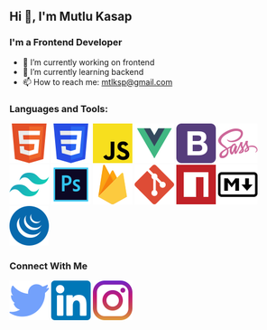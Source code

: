## Hi 👋, I'm Mutlu Kasap
### I'm a Frontend Developer
* 🔭 I’m currently working on frontend
* 🌱 I’m currently learning backend
* 📫 How to reach me: mtlksp@gmail.com
### Languages and Tools:
![HTML5](https://raw.githubusercontent.com/mutluksap/mutluksap/f83040fa85d169e9e35eda2f7ee2bff872170662/icons/html5.svg) 
![CSS3](https://raw.githubusercontent.com/mutluksap/mutluksap/bb519ed3482121351e1f4e869a6c0fe323f15b24/icons/css3.svg) 
![JavaScript](https://raw.githubusercontent.com/mutluksap/mutluksap/5ffef42f7aae54522ab34195bc8fcd053f336522/icons/javascript.svg)
![VUE](https://raw.githubusercontent.com/mutluksap/mutluksap/5ffef42f7aae54522ab34195bc8fcd053f336522/icons/vue.svg)
![Bootstrap](https://raw.githubusercontent.com/mutluksap/mutluksap/5ffef42f7aae54522ab34195bc8fcd053f336522/icons/bootstrap.svg)
![SASS](https://raw.githubusercontent.com/mutluksap/mutluksap/5ffef42f7aae54522ab34195bc8fcd053f336522/icons/sass.svg)
![TailwindCss](https://raw.githubusercontent.com/mutluksap/mutluksap/5ffef42f7aae54522ab34195bc8fcd053f336522/icons/tailwindcss.svg)
![Photoshop CS6](https://raw.githubusercontent.com/mutluksap/mutluksap/5ffef42f7aae54522ab34195bc8fcd053f336522/icons/photoshop.svg)
![Firebase](https://raw.githubusercontent.com/mutluksap/mutluksap/5ffef42f7aae54522ab34195bc8fcd053f336522/icons/firebase.svg)
![Git](https://raw.githubusercontent.com/mutluksap/mutluksap/5ffef42f7aae54522ab34195bc8fcd053f336522/icons/git.svg)
![npm](https://raw.githubusercontent.com/mutluksap/mutluksap/5ffef42f7aae54522ab34195bc8fcd053f336522/icons/npm.svg)
![Markdown](https://raw.githubusercontent.com/mutluksap/mutluksap/720bf59a83326344d1c13d0d14627d95c5262b7d/icons/markdown.svg)
![JQuery](https://raw.githubusercontent.com/mutluksap/mutluksap/720bf59a83326344d1c13d0d14627d95c5262b7d/icons/jquery.svg)

### Connect With Me
![Twitter](https://raw.githubusercontent.com/mutluksap/mutluksap/c689ab54d6bbf3333387cfac81c6b4e68c64318f/icons/twitter.svg)
![Linkedin](https://raw.githubusercontent.com/mutluksap/mutluksap/c689ab54d6bbf3333387cfac81c6b4e68c64318f/icons/linkedin.svg)
![Instagram](https://raw.githubusercontent.com/mutluksap/mutluksap/c689ab54d6bbf3333387cfac81c6b4e68c64318f/icons/instagram.svg)
